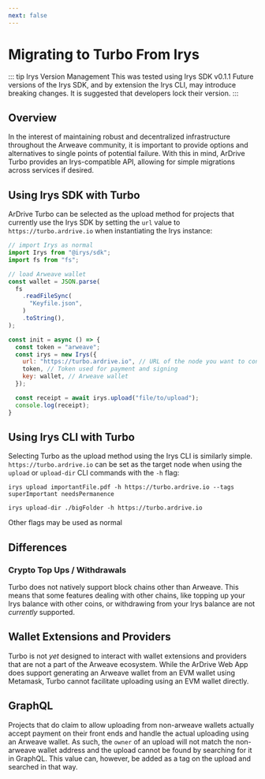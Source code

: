 ```yaml
---
next: false
---
```


# Migrating to Turbo From Irys

::: tip Irys Version Management
This was tested using Irys SDK v0.1.1 Future versions of the Irys SDK, and by extension the Irys CLI, may introduce breaking changes. It is suggested that developers lock their version.
:::

## Overview

In the interest of maintaining robust and decentralized infrastructure throughout the Arweave community, it is important to provide options and alternatives to single points of potential failure. With this in mind, ArDrive Turbo provides an Irys-compatible API, allowing for simple migrations across services if desired.

## Using Irys SDK with Turbo

ArDrive Turbo can be selected as the upload method for projects that currently use the Irys SDK by setting the `url` value to `https://turbo.ardrive.io` when instantiating the Irys instance: 

```javascript
// import Irys as normal
import Irys from "@irys/sdk";
import fs from "fs";

// load Arweave wallet
const wallet = JSON.parse(
  fs
    .readFileSync(
      "Keyfile.json",
    )
    .toString(),
);

const init = async () => {
  const token = "arweave";
  const irys = new Irys({
    url: "https://turbo.ardrive.io", // URL of the node you want to connect to, https://turbo.ardrive.io will facilitate upload using ArDrive Turbo.
    token, // Token used for payment and signing
    key: wallet, // Arweave wallet
  });

  const receipt = await irys.upload("file/to/upload");
  console.log(receipt);
}
```

## Using Irys CLI with Turbo 

Selecting Turbo as the upload method using the Irys CLI is similarly simple. `https://turbo.ardrive.io` can be set as the target node when using the `upload` or `upload-dir` CLI commands with the `-h` flag:

```
irys upload importantFile.pdf -h https://turbo.ardrive.io --tags superImportant needsPermanence
```

```
irys upload-dir ./bigFolder -h https://turbo.ardrive.io 
```

Other flags may be used as normal


## Differences


### Crypto Top Ups / Withdrawals

Turbo does not natively support block chains other than Arweave. This means that some features dealing with other chains, like topping up your Irys balance with other coins, or withdrawing from your Irys balance are not *currently* supported.

## Wallet Extensions and Providers

Turbo is not *yet* designed to interact with wallet extensions and providers that are not a part of the Arweave ecosystem. While the ArDrive Web App does support generating an Arweave wallet from an EVM wallet using Metamask, Turbo cannot facilitate uploading using an EVM wallet directly.

## GraphQL

Projects that do claim to allow uploading from non-arweave wallets actually accept payment on their front ends and handle the actual uploading using an Arweave wallet. As such, the `owner` of an upload will not match the non-arweave wallet address and the upload cannot be found by searching for it in GraphQL. This value can, however, be added as a tag on the upload and searched in that way.